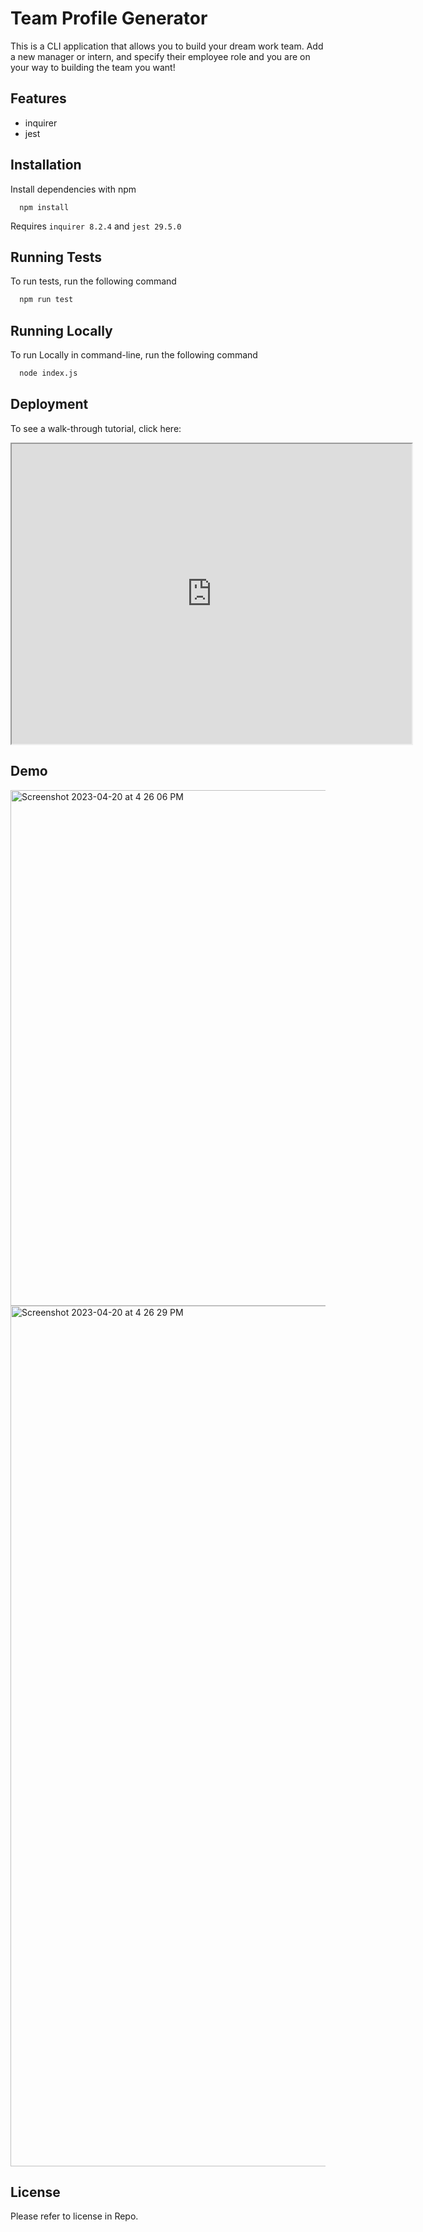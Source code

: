 # Team Profile Generator

This is a CLI application that allows you to build your dream work team. Add a new manager or intern, and specify their employee role and you are on your way to building the team you want!

## Features

- inquirer
- jest

## Installation

Install dependencies with npm

```cmd-line
  npm install
```

Requires `inquirer 8.2.4` and `jest 29.5.0`

## Running Tests

To run tests, run the following command

```bash
  npm run test
```

## Running Locally

To run Locally in command-line, run the following command

```bash
  node index.js
```

## Deployment

To see a walk-through tutorial, click here:
<iframe src="https://drive.google.com/file/d/1ewiZ0a-tErJZiXukNJslI9WtHbDa1hsl/preview" width="640" height="480"></iframe>

## Demo

<img width="825" alt="Screenshot 2023-04-20 at 4 26 06 PM" src="https://user-images.githubusercontent.com/115678318/233481011-58b9dd7e-e68e-4be8-9fc0-a1d7d086a9d1.png">

<img width="1377" alt="Screenshot 2023-04-20 at 4 26 29 PM" src="https://user-images.githubusercontent.com/115678318/233481028-6890ca80-da98-4c11-aa7f-5c0a7a1fd73a.png">

## License

Please refer to license in Repo.
